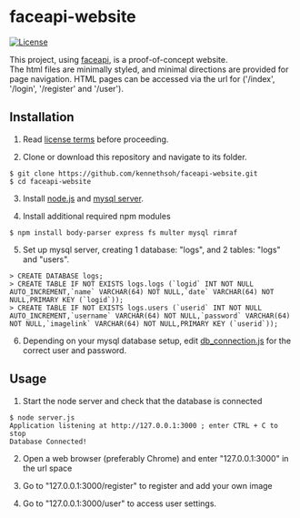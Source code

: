 # faceapi-website
[![License](https://img.shields.io/badge/License-BSD%203--Clause-blue.svg)](https://opensource.org/licenses/BSD-3-Clause)

This project, using <a href="https://github.com/justadudewhohacks/face-api.js/" target="_blank">faceapi</a>, is a proof-of-concept website.<br>
The html files are minimally styled, and minimal directions are provided for page navigation. HTML pages can be accessed via the url for ('/index', '/login', '/register' and '/user'). 

## Installation
1. Read <a href="https://github.com/kennethsoh/faceapi-website/blob/master/LICENSE" target="_blank">license terms</a> before proceeding. 

2. Clone or download this repository and navigate to its folder.
```
$ git clone https://github.com/kennethsoh/faceapi-website.git
$ cd faceapi-website
```

3. Install <a href="https://nodejs.org/en/download/" target="_blank">node.js</a> and <a href="https://dev.mysql.com/downloads/mysql/" target="_blank">mysql server</a>.

4. Install additional required npm modules
```
$ npm install body-parser express fs multer mysql rimraf
```

5. Set up mysql server, creating 1 database: "logs", and 2 tables: "logs" and "users". 
```
> CREATE DATABASE logs;
> CREATE TABLE IF NOT EXISTS logs.logs (`logid` INT NOT NULL AUTO_INCREMENT,`name` VARCHAR(64) NOT NULL,`date` VARCHAR(64) NOT NULL,PRIMARY KEY (`logid`));
> CREATE TABLE IF NOT EXISTS logs.users (`userid` INT NOT NULL AUTO_INCREMENT,`username` VARCHAR(64) NOT NULL,`password` VARCHAR(64) NOT NULL,`imagelink` VARCHAR(64) NOT NULL,PRIMARY KEY (`userid`));
```

6. Depending on your mysql database setup, edit <a href="https://github.com/kennethsoh/faceapi-website/blob/master/db_connection.js" target="_blank">db_connection.js</a> for the correct user and password.


## Usage
1. Start the node server and check that the database is connected
```
$ node server.js
Application listening at http://127.0.0.1:3000 ; enter CTRL + C to stop
Database Connected!
```

2. Open a web browser (preferably Chrome) and enter "127.0.0.1:3000" in the url space

3. Go to "127.0.0.1:3000/register" to register and add your own image

4. Go to "127.0.0.1:3000/user" to access user settings.


